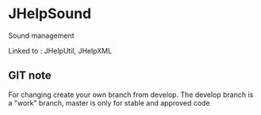 JHelpSound
==========

Sound management

Linked to : JHelpUtil,  JHelpXML

GIT note
--------

For changing create your own branch from develop. The develop branch is a "work" branch, master is only for stable and approved code
